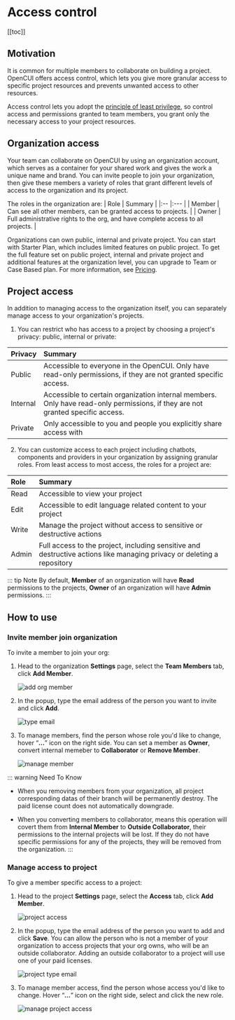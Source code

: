 # Access control

[[toc]]

## Motivation
It is common for multiple members to collaborate on building a project. OpenCUI offers access control, which lets you give more granular access to specific project resources and prevents unwanted access to other resources. 

Access control lets you adopt the [principle of least privilege](https://en.wikipedia.org/wiki/Principle_of_least_privilege), so control access and permissions granted to team members, you grant only the necessary access to your project resources.

## Organization access
Your team can collaborate on OpenCUI by using an organization account, which serves as a container for your shared work and gives the work a unique name and brand. You can invite people to join your organization, then give these members a variety of roles that grant different levels of access to the organization and its project. 

The roles in the organization are:
| Role   | Summary |
|:--     |:---     |
| Member | Can see all other members, can be granted access to projects. |
| Owner  | Full administrative rights to the org, and have complete access to all projects. |

Organizations can own public, internal and private project. You can start with Starter Plan, which includes limited features on public project. To get the full feature set on public project, internal and private project and additional features at the organization level, you can upgrade to Team or Case Based plan. For more information, see [Pricing](../../pricing/README.md).

## Project access
In addition to managing access to the organization itself, you can separately manage access to your organization's projects. 

1. You can restrict who has access to a project by choosing a project's privacy: public, internal or private:

| Privacy  | Summary |
|:--       |:---     |
| Public   | Accessible to everyone in the OpenCUI. Only have read-only permissions, if they are not granted specific access. |
| Internal | Accessible to certain organization internal members. Only have read-only permissions, if they are not granted specific access. |
| Private  | Only accessible to you and people you explicitly share access with |

2. You can customize access to each project including chatbots, components and providers in your organization by assigning granular roles. From least access to most access, the roles for a project are:

| Role 	| Summary |
|:--    |:---     |
| Read  | Accessible to view your project |
| Edit  | Accessible to edit language related content to your project |
| Write | Manage the project without access to sensitive or destructive actions |
| Admin | Full access to the project, including sensitive and destructive actions like managing privacy or deleting a repository |

::: tip Note
By default, **Member** of an organization will have **Read** permissions to the projects, **Owner** of an organization will have **Admin** permissions. 
:::

## How to use

### Invite member join organization
To invite a member to join your org:

1. Head to the organization **Settings** page, select the **Team Members** tab, click **Add Member**.

   ![add org member](/images/platform/access/add_org_member.png)

2. In the popup, type the email address of the person you want to invite and click **Add**.

   ![type email](/images/platform/access/type_email.png)

3. To manage members, find the person whose role you'd like to change, hover “**…**” icon on the right side. You can set a member as **Owner**, convert internal memeber to **Collaborator** or **Remove Member**. 

    ![manage member](/images/platform/access/manage_member.png)


::: warning Need To Know
- When you removing members from your organization, all project corresponding datas of their branch will be permanently destroy. The paid license count does not automatically downgrade.

- When you converting members to collaborator, means this operation will covert them from **Internal Member** to **Outside Collaborator**, their permissions to the internal projects will be lost. If they do not have specific permissions for any of the projects, they will be removed from the organization.
:::

### Manage access to project
To give a member specific access to a project:

1. Head to the project **Settings** page, select the **Access** tab, click **Add Member**.

   ![project access](/images/platform/access/project_access.png)

2. In the popup, type the email address of the person you want to add and click **Save**. You can allow the person who is not a member of your organization to access projects that your org owns, who will be an outside collaborator. Adding an outside collaborator to a project will use one of your paid licenses.

   ![project type email](/images/platform/access/project_type_email.png)

3. To manage member access, find the person whose access you'd like to change. Hover “**…**” icon on the right side, select and click the new role. 

   ![manage project access](/images/platform/access/manage_project_access.png)